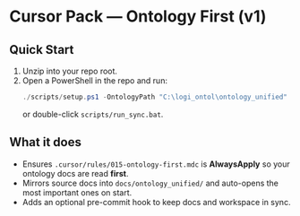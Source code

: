 # Cursor Pack — Ontology First (v1)

## Quick Start
1) Unzip into your repo root.
2) Open a PowerShell in the repo and run:
   ```powershell
   ./scripts/setup.ps1 -OntologyPath "C:\logi_ontol\ontology_unified" -OpenTop 8
   ```
   or double-click `scripts/run_sync.bat`.

## What it does
- Ensures `.cursor/rules/015-ontology-first.mdc` is **AlwaysApply** so your ontology docs are read **first**.
- Mirrors source docs into `docs/ontology_unified/` and auto-opens the most important ones on start.
- Adds an optional pre-commit hook to keep docs and workspace in sync.
